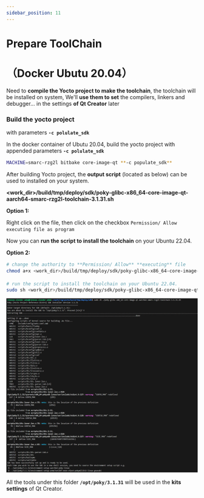 ```yaml
---
sidebar_position: 11
---
```


# Prepare ToolChain
# （Docker Ubutu 20.04）

Need to **compile the Yocto project to make the toolchain**, the toolchain will be installed on system, We'll **use them to set** the compilers, linkers and debugger… in the settings **of Qt Creator** later

### Build the yocto project

with parameters **`-c polulate_sdk`**

In the docker container of Ubutu 20.04, build the yocto project with appended parameters **`-c polulate_sdk`**

```bash
MACHINE=smarc-rzg2l bitbake core-image-qt **-c populate_sdk**
```

After building Yocto project, the **output script** (located as below) can be used to installed on your system.

**<work_dir>/build/tmp/deploy/sdk/poky-glibc-x86_64-core-image-qt-aarch64-smarc-rzg2l-toolchain-3.1.31.sh**

**Option 1:**

Right click on the file, then click on the checkbox `Permission/ Allow executing file as program`

Now you can **run the script to install the toolchain** on your Ubuntu 22.04.

**Option 2:**

```bash
# change the authority to **Permission/ Allow** **executing** file
chmod a+x <work_dir>/build/tmp/deploy/sdk/poky-glibc-x86_64-core-image-qt-aarch64-smarc-rzg2l-toolchain-3.1.31.sh

# run the script to install the toolchain on your Ubuntu 22.04.
sudo sh <work_dir>/build/tmp/deploy/sdk/poky-glibc-x86_64-core-image-qt-aarch64-smarc-rzg2l-toolchain-3.1.31.sh
```

![](../img/q01_01.png)

All the tools under this folder **`/opt/poky/3.1.31`** will be used in the **kits settings** of Qt Creator.